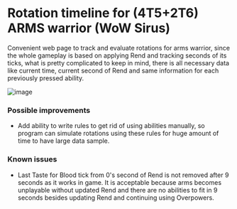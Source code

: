 # Rotation timeline for (4T5+2T6) ARMS warrior (WoW Sirus)
Convenient web page to track and evaluate rotations for arms warrior, since the whole gameplay is 
based on applying Rend and tracking seconds of its ticks, what is pretty complicated to keep in mind, 
there is all necessary data like current time, current second of Rend and same information 
for each previously pressed ability.

![image](https://github.com/user-attachments/assets/3fef63e0-938f-49cc-acb6-bc42ccf781bc)

### Possible improvements
- Add ability to write rules to get rid of using abilities manually, so program can simulate rotations 
using these rules for huge amount of time to have large data sample.

### Known issues
- Last Taste for Blood tick from 0's second of Rend is not removed after 9 seconds as it works in game. 
It is acceptable because arms becomes unplayable without updated Rend and there are no abilities to fit in 9
seconds besides updating Rend and continuing using Overpowers.
